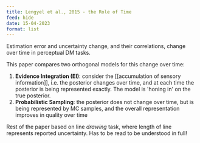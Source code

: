 ```yaml
---
title: Lengyel et al., 2015 - the Role of Time
feed: hide
date: 15-04-2023
format: list
---
```



Estimation error and uncertainty change, and their correlations, change over time in perceptual DM tasks.

This paper compares two orthogonal models for this change over time:

1. **Evidence Integration (EI)**: consider the [[accumulation of sensory information]], i.e. the posterior changes over time, and at each time the posterior is being represented exactly.  The model is 'honing in' on the true posterior.
2. **Probabilistic Sampling**: the posterior does not change over time, but is being represented by MC samples, and the overall representation improves in quality over time

Rest of the paper based on line *drawing* task, where length of line represents reported uncertainty. Has to be read to be understood in full!